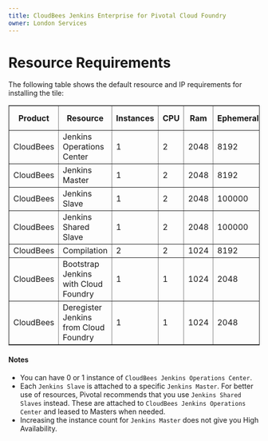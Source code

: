```yaml
---
title: CloudBees Jenkins Enterprise for Pivotal Cloud Foundry
owner: London Services
---
```


# Resource Requirements
The following table shows the default resource and IP requirements for installing the tile:

<table border="1" class="nice">
	<tr>
		<th>Product</th>
		<th>Resource</th>
		<th>Instances</th>
		<th>CPU</th>
		<th>Ram</th>
		<th>Ephemeral</th>
		<th>Persistent</th>
		<th>Static IP</th>
		<th>Dynamic IP</th>
	</tr>
	<tr>
     		<td>CloudBees</td>
    	 	<td>Jenkins Operations Center</td>
    	 	<td>1</td>
    	 	<td>2</td>
    	 	<td>2048</td>
    	 	<td>8192</td>
    	 	<td>100000</td>
    	 	<td>1</td>
    	 	<td>0</td>
     	</tr>
	<tr>
 		<td>CloudBees</td>
	 	<td>Jenkins Master</td>
	 	<td>1</td>
	 	<td>2</td>
	 	<td>2048</td>
	 	<td>8192</td>
	 	<td>100000</td>
	 	<td>1</td>
	 	<td>0</td>
 	</tr>
 	<tr>
 		<td>CloudBees</td>
 		<td>Jenkins Slave</td>
 		<td>1</td>
 		<td>2</td>
 		<td>2048</td>
 		<td>100000</td>
 		<td>0</td>
 		<td>1</td>
 		<td>0</td>
 	</tr>
 	<tr>
        <td>CloudBees</td>
        <td>Jenkins Shared Slave</td>
        <td>1</td>
        <td>2</td>
        <td>2048</td>
        <td>100000</td>
        <td>0</td>
        <td>1</td>
        <td>0</td>
    </tr>
 	<tr>
 		<td>CloudBees</td>
 		<td>Compilation</td>
 		<td>2</td>
 		<td>2</td>
 		<td>1024</td>
 		<td>8192</td>
 		<td>0</td>
 		<td>0</td>
 		<td>1</td>
 	</tr>
	<tr>
		<td>CloudBees</td>
		<td>Bootstrap Jenkins with Cloud Foundry</td>
		<td>1</td>
		<td>1</td>
		<td>1024</td>
		<td>2048</td>
		<td>0</td>
		<td>0</td>
		<td>1</td>
	</tr>
	<tr>
		<td>CloudBees</td>
		<td>Deregister Jenkins from Cloud Foundry</td>
		<td>1</td>
		<td>1</td>
		<td>1024</td>
		<td>2048</td>
		<td>0</td>
		<td>0</td>
		<td>1</td>
	</tr>
</table>

#### Notes
* You can have 0 or 1 instance of `CloudBees Jenkins Operations Center`.
* Each `Jenkins Slave` is attached to a specific `Jenkins Master`.
For better use of resources, Pivotal recommends that you use `Jenkins Shared Slaves` instead.
These are attached to `CloudBees Jenkins Operations Center` and leased to Masters when needed.
* Increasing the instance count for `Jenkins Master` does not give you High Availability.

